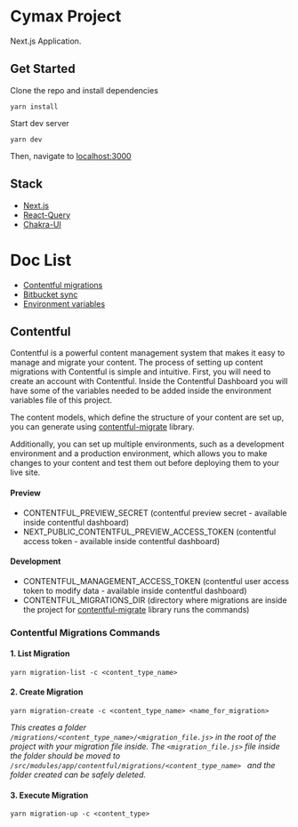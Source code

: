 # Cymax Project

Next.js Application.

## Get Started

Clone the repo and install dependencies 

```
yarn install
```

Start dev server

```
yarn dev
```

Then, navigate to [localhost:3000](http://localhost:3000)

## Stack

- [Next.js](https://nextjs.org/docs/getting-started)
- [React-Query](https://react-query.tanstack.com/)
- [Chakra-UI](https://chakra-ui.com/docs/getting-started)

# Doc List

- [Contentful migrations](./docs/contentfulMigrations.md)
- [Bitbucket sync](./docs/bitbucketSync.md)
- [Environment variables](.envVars.md)

## Contentful

Contentful is a powerful content management system that makes it easy to manage and migrate your content. The process of setting up content migrations with Contentful is simple and intuitive. First, you will need to create an account with Contentful. Inside the Contentful Dashboard you will have some of the variables needed to be added inside the environment variables file of this project.

The content models, which define the structure of your content are set up, you can generate using [contentful-migrate](https://www.npmjs.com/package/contentful-migrate) library.

Additionally, you can set up multiple environments, such as a development environment and a production environment, which allows you to make changes to your content and test them out before deploying them to your live site.

#### Preview

- CONTENTFUL_PREVIEW_SECRET (contentful preview secret - available inside contentful dashboard)
- NEXT_PUBLIC_CONTENTFUL_PREVIEW_ACCESS_TOKEN (contentful access token - available inside contentful dashboard)

#### Development

- CONTENTFUL_MANAGEMENT_ACCESS_TOKEN (contentful user access token to modify data - available inside contentful dashboard)
- CONTENTFUL_MIGRATIONS_DIR (directory where migrations are inside the project for [contentful-migrate](https://www.npmjs.com/package/contentful-migrate) library runs the commands)

### Contentful Migrations Commands

#### 1. List Migration

```
yarn migration-list -c <content_type_name>
```

#### 2. Create Migration

```
yarn migration-create -c <content_type_name> <name_for_migration>
```

_This creates a folder `/migrations/<content_type_name>/<migration_file.js>` in the root of the project with your migration file inside. The `<migration_file.js>` file inside the folder should be moved to `/src/modules/app/contentful/migrations/<content_type_name> ` and the folder created can be safely deleted._

#### 3. Execute Migration

```
yarn migration-up -c <content_type>
```

